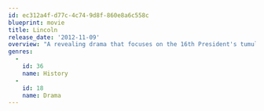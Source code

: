 ```yaml
---
id: ec312a4f-d77c-4c74-9d8f-860e8a6c558c
blueprint: movie
title: Lincoln
release_date: '2012-11-09'
overview: "A revealing drama that focuses on the 16th President's tumultuous final months in office. In a nation divided by war and the strong winds of change, Lincoln pursues a course of action designed to end the war, unite the country and abolish slavery. With the moral courage and fierce determination to succeed, his choices during this critical moment will change the fate of generations to come."
genres:
  -
    id: 36
    name: History
  -
    id: 18
    name: Drama
---
```

